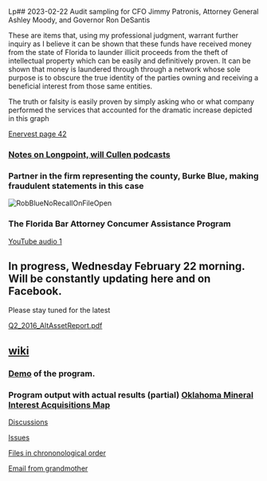 Lp## 2023-02-22 Audit sampling for CFO Jimmy Patronis, Attorney General Ashley Moody, and Governor Ron DeSantis 

These are items that, using my professional judgment, warrant further inquiry as I believe it can be shown that these funds have received money from the state of Florida to launder illicit proceeds from the theft of intellectual property which can be easily and definitively proven.
It can be shown that money is laundered through through a network whose sole purpose is to obscure the true identity of the parties owning and receiving a beneficial interest from those same entities.

The truth or falsity is easily proven by simply asking who or what company performed the services that accounted for the dramatic increase depicted in this graph

[ Enervest page 42](https://okcountyrecords.com/results/omni=enervest/recorded_date=asc:site_id=asc:instrument_link=asc/page-42)


### [Notes on Longpoint, will Cullen podcasts](https://docs.google.com/document/d/1FuGjLJwVdiXcpAHcWHIsMdnQAHTrisVtRE5iFGwvODY/edit?usp=drivesdk)


### Partner in the firm representing the county, Burke Blue, making fraudulent statements in this case
![RobBlueNoRecallOnFileOpen](https://user-images.githubusercontent.com/11380899/220597227-df85eb21-f0eb-4d00-b181-3a08df3b5c7a.png)

### The Florida Bar Attorney Concumer Assistance Program
[YouTube audio 1](https://youtu.be/dgw7FjTvLCU?t=4)

## In progress, Wednesday February 22 morning.  Will be constantly updating here and on Facebook.  
Please stay tuned for the latest 

[Q2_2016_AltAssetReport.pdf](https://github.com/mconsulting/legal/files/10802758/Q2_2016_AltAssetReport.pdf)

## [wiki](https://github.com/mconsulting/legal/wiki) 

### [Demo](https://youtu.be/K8IqI8j10xA) of the program.

### Program output with actual results (partial) [Oklahoma Mineral Interest Acquisitions Map](https://mconsulting.github.io/legal/OKMap.html) 


[Discussions](https://github.com/mconsulting/legal/discussions)

[Issues](https://github.com/mconsulting/legal/issues)

[Files in chrononological order](files)

[Email from grandmother](https://github.com/mconsulting/legal/blob/main/files/2018-07-18%20Grandmother%20email.png)












